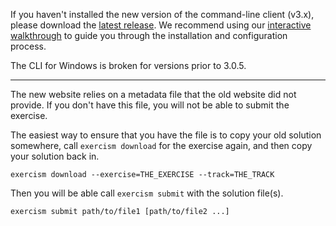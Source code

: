 If you haven't installed the new version of the command-line client (v3.x), please download the [latest release](https://github.com/exercism/cli/releases/latest). We recommend using our [interactive walkthrough](https://exercism.io/cli-walkthrough) to guide you through the installation and configuration process.

The CLI for Windows is broken for versions prior to 3.0.5.

----

The new website relies on a metadata file that the old website did not provide.
If you don't have this file, you will not be able to submit the exercise.

The easiest way to ensure that you have the file is to copy your old solution somewhere, call `exercism download` for the exercise again, and then copy your solution back in.

    exercism download --exercise=THE_EXERCISE --track=THE_TRACK

Then you will be able call `exercism submit` with the solution file(s).

    exercism submit path/to/file1 [path/to/file2 ...]
